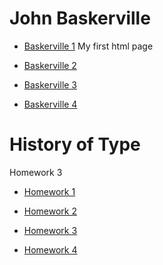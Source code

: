 # John Baskerville


- [Baskerville 1](https://lallsopp.github.io/john_baskerville/baskerville1.html) My first html page

- [Baskerville 2](https://lallsopp.github.io/john_baskerville/Baskerville2.html)

- [Baskerville 3](https://lallsopp.github.io/john_baskerville/baskerville3.html)

- [Baskerville 4](https://lallsopp.github.io/john_baskerville/baskerville4.html)



# History of Type

Homework 3

- [Homework 1](https://lallsopp.github.io/john_baskerville/Homework1.html)


- [Homework 2](https://lallsopp.github.io/john_baskerville/homework2.html)

- [Homework 3](https://lallsopp.github.io/john_baskerville/homework3.html)

- [Homework 4](https://lallsopp.github.io/john_baskerville/homework4.html)